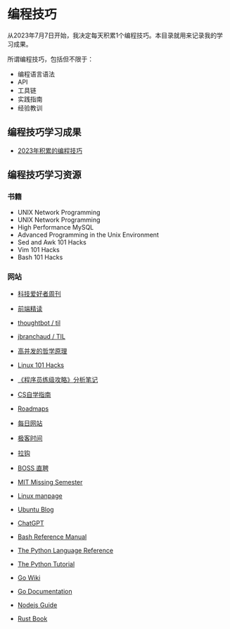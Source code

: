 # 编程技巧

从2023年7月7日开始，我决定每天积累1个编程技巧。本目录就用来记录我的学习成果。

所谓编程技巧，包括但不限于：

- 编程语言语法
- API
- 工具链
- 实践指南
- 经验教训

## 编程技巧学习成果

- [2023年积累的编程技巧][2023]

  [2023]: ./2023_tip.md

## 编程技巧学习资源

### 书籍

- UNIX Network Programming
- UNIX Network Programming
- High Performance MySQL
- Advanced Programming in the Unix Environment
- Sed and Awk 101 Hacks
- Vim 101 Hacks
- Bash 101 Hacks

### 网站

- [科技爱好者周刊][25]
- [前端精读][24]
- [thoughtbot / til][23]
- [jbranchaud / TIL][22]
- [高并发的哲学原理][21]
- [Linux 101 Hacks][20]
- [《程序员练级攻略》分析笔记][11]
- [CS自学指南][1]
- [Roadmaps][2]
- [每日网站][3]
- [极客时间][4]
- [拉钩][5]
- [BOSS 直聘][6]
- [MIT Missing Semester][7]
- [Linux manpage][8]
- [Ubuntu Blog][9]
- [ChatGPT][10]
- [Bash Reference Manual][12]
- [The Python Language Reference][13]
- [The Python Tutorial][14]
- [Go Wiki][15]
- [Go Documentation][16]
- [Nodejs Guide][17]
- [Rust Book][18]

  [25]: https://github.com/ruanyf/weekly
  [24]: https://github.com/ascoders/weekly
  [1]: https://csdiy.wiki/
  [2]: https://roadmap.sh/
  [3]: https://gitee.com/whl1729/surf/blob/master/website/daily_websites.md
  [4]: https://time.geekbang.org/
  [5]: https://www.lagou.com/
  [6]: https://www.zhipin.com/
  [7]: https://missing.csail.mit.edu/
  [8]: https://man7.org/linux/man-pages/
  [9]: https://ubuntu.com/blog
  [10]: https://openai.com/blog
  [11]: https://gitee.com/whl1729/read/blob/main/method/programmer_improvement_guide/README.md
  [12]: https://www.gnu.org/software/bash/manual/bash.html
  [13]: https://docs.python.org/3/reference/index.html
  [14]: https://docs.python.org/3/tutorial/index.html
  [15]: https://github.com/golang/go/wiki/
  [16]: https://go.dev/doc/
  [17]: https://nodejs.org/en/docs/guides
  [18]: https://doc.rust-lang.org/book/
  [20]: https://linux.101hacks.com/toc/
  [21]: https://pphc.lvwenhan.com/
  [22]: https://github.com/jbranchaud/til
  [23]: https://github.com/thoughtbot/til

